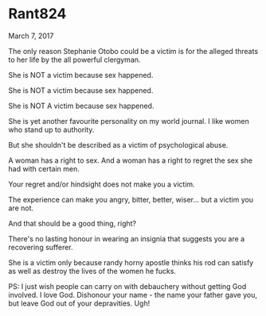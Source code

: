# Rant824


March 7, 2017

The only reason Stephanie Otobo could be a victim is for the alleged threats to her life by the all powerful clergyman.

She is NOT a victim because sex happened.

She is NOT a victim because sex happened.

She is NOT A victim because sex happened.

She is yet another favourite personality on my world journal. I like women who stand up to authority.

But she shouldn't be described as a victim of psychological abuse.

A woman has a right to sex. And a woman has a right to regret the sex she had with certain men.

Your regret and/or hindsight does not make you a victim. 

The experience can make you angry, bitter, better, wiser... but a victim you are not.

And that should be a good thing, right? 

There's no lasting honour in wearing an insignia that suggests you are a recovering sufferer.

She is a victim only because randy horny apostle thinks his rod can satisfy as well as destroy the lives of the women he fucks.

PS: I just wish people can carry on with debauchery without getting God involved. I love God. Dishonour your name - the name your father gave you, but leave God out of your depravities. Ugh!